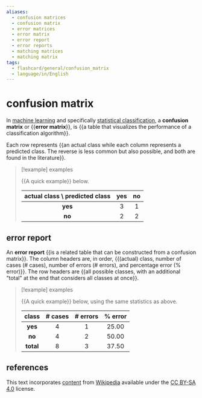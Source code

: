 ```yaml
---
aliases:
  - confusion matrices
  - confusion matrix
  - error matrices
  - error matrix
  - error report
  - error reports
  - matching matrices
  - matching matrix
tags:
  - flashcard/general/confusion_matrix
  - language/in/English
---
```


# confusion matrix

In [machine learning](machine%20learning.md) and specifically [statistical classification](statistical%20classification.md), a __confusion matrix__ or {{__error matrix__}}, is {{a table that visualizes the performance of a classification algorithm}}. <!--SR:!2024-06-19,51,310!2024-05-28,33,290-->

Each row represents {{an actual class while each column represents a predicted class. The reverse is less common but also possible, and both are found in the literature}}. <!--SR:!2024-06-12,43,290-->

> [!example] examples
>
> {{A quick example}} below.
>
> | actual class \ predicted class | __yes__ | __no__ |
> |:------------------------------:|:-------:|:------:|
> | __yes__                        | 3       | 1      |
> | __no__                         | 2       | 2      | <!--SR:!2024-07-09,67,310-->

## error report

An __error report__ {{is a related table that can be constructed from a confusion matrix}}. The column headers are, in order, {{(actual) class, number of cases (# cases), number of errors (# errors), and percentage error (% error)}}. The row headers are {{all possible classes, with an additional "total" at the end that considers all classes at once}}. <!--SR:!2024-05-20,27,270!2024-05-16,22,250!2024-05-14,21,250-->

> [!example] examples
>
> {{A quick example}} below, using the same statistics as above.
>
> | class     | __# cases__ | __# errors__ | __% error__ |
> |:---------:|:-----------:|:------------:|:-----------:|
> | __yes__   | 4           | 1            | 25.00       |
> | __no__    | 4           | 2            | 50.00       |
> | __total__ | 8           | 3            | 37.50       | <!--SR:!2024-06-03,37,290-->

## references

This text incorporates [content](https://en.wikipedia.org/wiki/confusion_matrix) from [Wikipedia](Wikipedia.md) available under the [CC BY-SA 4.0](https://creativecommons.org/licenses/by-sa/4.0/) license.
